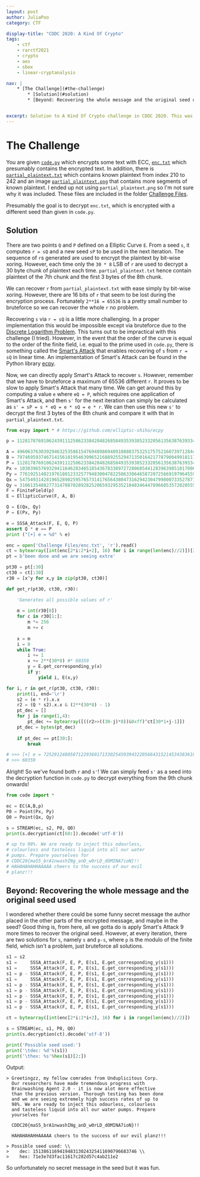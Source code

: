 ```yaml
---
layout: post
author: JuliaPoo
category: CTF

display-title: "CDDC 2020: A Kind Of Crypto"
tags:
    - ctf
    - rarctf2021
    - crypto
    - aes
    - sbox
    - linear-cryptanalysis

nav: |
    * [The Challenge](#the-challenge)
        * [Solution](#solution)
        * [Beyond: Recovering the whole message and the original seed used](#beyond-recovering-the-whole-message-and-the-original-seed-used)


excerpt: Solution to A Kind Of Crypto challenge in CDDC 2020. This was my first time getting introduced to ECC, and was pretty much the only good-ish challenge I rmb from this CTF (oof).
---
```


# The Challenge

You are given [`code.py`](/assets/posts/2020-07-11-a-kind-of-crypto/dist/code.py) which encrypts some text with ECC, [`enc.txt`](/assets/posts/2020-07-11-a-kind-of-crypto/dist/enc.txt) which presumably contains the encrypted text. In addition, there is [`partial_plaintext.txt`](/assets/posts/2020-07-11-a-kind-of-crypto/dist/partial_plaintext.txt) which contains known plaintext from index 210 to 242 and an image [`partial_plaintext.png`](/assets/posts/2020-07-11-a-kind-of-crypto/dist/partial_plaintext.png) that contains more segments of known plaintext. I ended up not using `partial_plaintext.png` so I'm not sure why it was included. These files are included in the folder [Challenge Files](/assets/posts/2020-07-11-a-kind-of-crypto/dist.zip).

Presumably the goal is to decrypt `enc.txt`, which is encrypted with a different seed than given in `code.py`.

## Solution

There are two points `Q` and `P` defined on a Elliptic Curve `E`. From a seed `s`, it computes `r = sQ` and a new seed `sP` to be used in the next iteration. The sequence of `r`s generated are used to encrypt the plaintext by bit-wise xoring. However, each time only the `30 * 8` LSB of `r` are used to decrypt a 30 byte chunk of plaintext each time. `partial_plaintext.txt` hence contain plaintext of the 7th chunk and the first 3 bytes of the 8th chunk.

We can recover `r` from `partial_plaintext.txt` with ease simply by bit-wise xoring. However, there are 16 bits of `r` that seem to be lost during the encryption process. Fortunately `2**16 = 65536` is a pretty small number to bruteforce so we can recover the whole `r` no problem.

Recovering `s` via `r = sQ` is a little more challenging. In a proper implementation this would be impossible except via bruteforce due to the [Discrete Logarithm Problem](https://en.wikipedia.org/wiki/Elliptic-curve_cryptography). This turns out to be impractical with this challenge (I tried). However, in the event that the order of the curve is equal to the order of the finite field, i.e. equal to the prime used in `code.py`, there is something called the [Smart's Attack](https://wstein.org/edu/2010/414/projects/novotney.pdf) that enables recovering of `s` from `r = sQ` in linear time. An implementation of Smart's Attack can be found in the Python library [ecpy](https://github.com/elliptic-shiho/ecpy).

Now, we can directly apply Smart's Attack to recover `s`. However, remember that we have to bruteforce a maximum of 65536 different `r`. It proves to be slow to apply Smart's Attack that many time. We can get around this by computing a value `e` where `eQ = P`, which requires one application of Smart's Attack, and then `s'` for the next iteration can simply be calculated as `s' = sP = s * eQ = e * sQ = e * r`. We can then use this new `s'` to decrypt the first 3 bytes of the 8th chunk and compare it with that in `partial_plaintext.txt`.

```python
from ecpy import * # https://github.com/elliptic-shiho/ecpy

p = 112817876910624391112586233842848268584935393852332056135638763933471640076719

A = 49606376303929463253586154769489869489108883753251757521607397128446713725753
B = 79746959374671415610195463996521688925529471350164217787900499181173830926217
P = 112817876910624391112586233842848268584935393852332056135638763933471640076719
Px = 103039657693294116462834651854367833897272806854412839639851017006923575559024
Py = 77619251402197618012332577948300478225863306465872072566919796455982120391100
Qx = 54754931428196528902595765731417656438047316294230479980073352787194748472682
Qy = 31061354882773147087028928252065932953521048346447896605357202055562579555845
F = FiniteField(p)
E = EllipticCurve(F, A, B)

Q = E(Qx, Qy)
P = E(Px, Py)

e = SSSA_Attack(F, E, Q, P)
assert Q * e == P
print ("[+] e = %d" % e)

enc = open('Challenge Files/enc.txt', 'r').read()
ct = bytearray([int(enc[2*i:2*i+2], 16) for i in range(len(enc)//2)])[210:] # Get bytearray from enc with offset 210
pt = b'been done and we are seeing extre'

pt30 = pt[:30]
ct30 = ct[:30]
r30 = [x^y for x,y in zip(pt30, ct30)]

def get_r(pt30, ct30, r30):

    'Generates all possible values of r'
    
    m = int(r30[0])
    for c in r30[1:]:
        m *= 256
        m += c
      
    x = m
    i = 0
    while True:
        i += 1
        x += 2**(30*8) #* 60359
        y = E.get_corresponding_y(x)
        if y:
            yield i, E(x,y)

for i, r in get_r(pt30, ct30, r30):
    print(i, end='\r')
    s2 = (e * r).x.x
    r2 = (Q * s2).x.x & (2**(30*8) - 1)
    pt_dec = []
    for j in range(1,4):
        pt_dec += bytearray([((r2>>((30-j)*8))&0xff)^ct[30*1+j-1]])
    pt_dec = bytes(pt_dec)
        
    if pt_dec == pt[30:]:
        break

# >>> [+] e = 72529124805871229360171330254593943220566431521453438361067644203504289580075
# >>> 60359
```

Alright! So we've found both `r` and `s'`! We can simply feed `s'` as a seed into the decryption function in `code.py` to decrypt everything from the 9th chunk onwards!

```python
from code import *

ec = EC(A,B,p)
P0 = Point(Px, Py)
Q0 = Point(Qx, Qy)

s = STREAM(ec, s2, P0, Q0)
print(s.decryption(ct[60:]).decode('utf-8'))

# up to 98%. We are ready to inject this odourless, 
# colourless and tasteless liquid into all our water
# pumps. Prepare yourselves for 
# CDDC20{maS5_brA1nwashINg_anD_w0rLD_dOMINA7ioN}!! 
# HAHAHAHAHHAAAAA cheers to the success of our evil 
# planz!!!
```

## Beyond: Recovering the whole message and the original seed used

I wondered whether there could be some funny secret message the author placed in the other parts of the encrypted message, and maybe in the seed? Good thing is, from here, all we gotta do is apply Smart's Attack 9 more times to recover the original seed. However, at every iteration, there are two solutions for `s`, namely `s` and `p-s`, where `p` is the modulo of the finite field, which isn't a problem, just bruteforce all solutions.

```python
s1 = s2
s1 =     SSSA_Attack(F, E, P, E(s1, E.get_corresponding_y(s1)))
s1 =     SSSA_Attack(F, E, P, E(s1, E.get_corresponding_y(s1)))
s1 = p - SSSA_Attack(F, E, P, E(s1, E.get_corresponding_y(s1)))
s1 =     SSSA_Attack(F, E, P, E(s1, E.get_corresponding_y(s1)))
s1 = p - SSSA_Attack(F, E, P, E(s1, E.get_corresponding_y(s1)))
s1 = p - SSSA_Attack(F, E, P, E(s1, E.get_corresponding_y(s1)))
s1 = p - SSSA_Attack(F, E, P, E(s1, E.get_corresponding_y(s1)))
s1 = p - SSSA_Attack(F, E, P, E(s1, E.get_corresponding_y(s1)))
s1 = p - SSSA_Attack(F, E, P, E(s1, E.get_corresponding_y(s1)))

ct = bytearray([int(enc[2*i:2*i+2], 16) for i in range(len(enc)//2)])

s = STREAM(ec, s1, P0, Q0)
print(s.decryption(ct).decode('utf-8'))

print('Possible seed used:')
print('\tdec: %d'%(s1))
print('\thex: %s'%hex(s1)[2:])
```

Output:

```
> Greetingzz, my fellow comrades from Unduplicitous Corp. 
  Our researchers have made tremendous progress with 
  Brainwashing Agent 2.0 - it is now alot more effective 
  than the previous version. Thorough testing has been done 
  and we are seeing extremely high success rates of up to 
  98%. We are ready to inject this odourless, colourless 
  and tasteless liquid into all our water pumps. Prepare 
  yourselves for 
  
  CDDC20{maS5_brA1nwashINg_anD_w0rLD_dOMINA7ioN}!! 
  
  HAHAHAHAHHAAAAA cheers to the success of our evil planz!!!

> Possible seed used: \\
>    dec: 151386116941948313024325411690796683746 \\
>    hex: 71e3e7d3fac11617c282d57c4ab211e2
```

So unfortunately no secret message in the seed but it was fun.